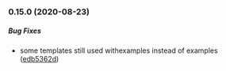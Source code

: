 ### 0.15.0 (2020-08-23)

##### Bug Fixes

*  some templates still used withexamples instead of examples ([edb5362d](https://github.com/IgorSzyporyn/plop-scaffold/commit/edb5362d702b1df106eb273dffab252f3d655280))

